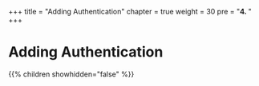 +++
title = "Adding Authentication"
chapter = true
weight = 30
pre = "<b>4. </b>"
+++

# Adding Authentication

{{% children showhidden="false" %}}
